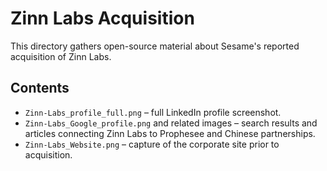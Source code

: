 # Zinn Labs Acquisition

This directory gathers open-source material about Sesame's reported acquisition of Zinn Labs.

## Contents
- `Zinn-Labs_profile_full.png` – full LinkedIn profile screenshot.
- `Zinn-Labs_Google_profile.png` and related images – search results and articles connecting Zinn Labs to Prophesee and Chinese partnerships.
- `Zinn-Labs_Website.png` – capture of the corporate site prior to acquisition.
